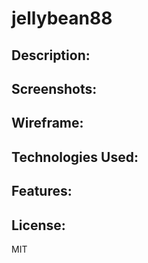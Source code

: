 # jellybean88

## Description:

## Screenshots:

## Wireframe:

## Technologies Used:

## Features: 

## License: 
MIT